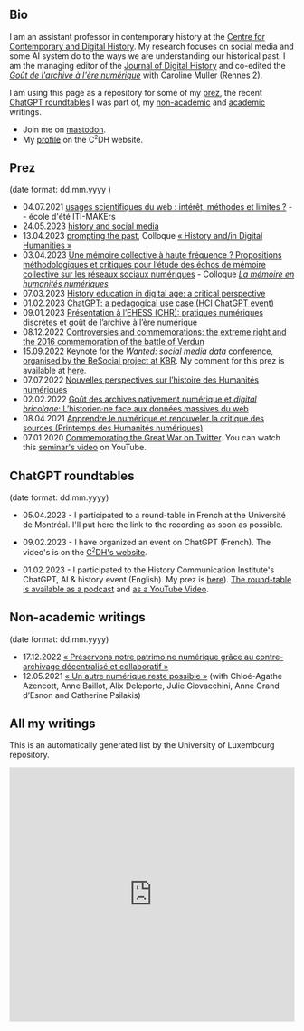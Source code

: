## Bio

I am an assistant professor in contemporary history at the [Centre for Contemporary and Digital History](https://c2dh.uni.lu). My research focuses on social media and some AI system do to the ways we are understanding our historical past. I am the managing editor of the [Journal of Digital History](https://www.journalofdigitalhistory.org) and co-edited the [*Goût de l'archive à l'ère numérique*](https://gout-numerique.net) with Caroline Muller (Rennes 2). 

I am using this page as a repository for some of my [prez](#prez), the recent [ChatGPT roundtables](#chatgpt-roundtables) I was part of, my [non-academic](#non-academic-writings) and  [academic](#academic-writings) writings.

- Join me on <a rel="me" href="https://mastodon.social/@inactinique">mastodon</a>.
- My <a href="https://www.c2dh.uni.lu/people/frederic-clavert">profile</a> on the C<sup><small>2</sup></small>DH website.

## Prez

(date format: dd.mm.yyyy )

- 04.07.2021 [usages scientifiques du web : intérêt, méthodes et limites ?](https://inactinique.github.io/2023-07-04_ITI-MAKErs/2023-07-04_ITI-MAKErs.html#/) -- école d'été ITI-MAKErs
- 24.05.2023 [history and social media](https://inactinique.github.io/2023-05-23_HistorySocialMedia/2023-05-23_HistorySocialMedia.html#/)
- 13.04.2023 [prompting the past](https://inactinique.github.io/2023-04-13_PromptingThePast/2023-04-13_PromptingThePast.html), Colloque [« History and/in Digital Humanities »](https://www.crihn.org/nouvelles/2023/04/04/colloque-history-and-in-digital-humanities/)
- 03.04.2023 [Une mémoire collective à haute fréquence ? Propositions méthodologiques et critiques pour l’étude des échos de mémoire collective sur les réseaux sociaux numériques](https://inactinique.github.io/2023-04-03_CEHNUM/2023-04-03_CEHNUM.html) - Colloque [*La mémoire en humanités numériques*](https://www.crihn.org/nouvelles/2023/02/22/1er-colloque-etudiants-du-crihn/)
- 07.03.2023 [History education in digital age: a critical perspective](2023-03-07_CoE/2023-03-07_CoE.html)
- 01.02.2023 [ChatGPT: a pedagogical use case (HCI ChatGPT event)](2023-02-01_chatGPT_HCI/2023-02-01_chatGPT_HCI.html)
- 09.01.2023 [Présentation à l’EHESS (CHR): pratiques numériques discrètes et goût de l’archive à l’ère numérique](https://slides.com/inactinique/gout-de-l-archive-et-pratiques-discretes)
- 08.12.2022 [Controversies and commemorations: the extreme right and the 2016 commemoration of the battle of Verdun](2022-12-08_Verdun/2022-12-08_Verdun.html) 
- 15.09.2022 [Keynote for the *Wanted: social media data* conference, organised by the BeSocial project at KBR](https://inactinique.github.io/2022-09-15_BeSocial/besocial_keynote.html#/). My comment for this prez is available at [here](https://inactinique.github.io/2022-09-15_BeSocial/besocial_keynote_comments.html).
- 07.07.2022 [Nouvelles perspectives sur l’histoire des Humanités numériques](2022-07-07_Poincaré/20220707_Poincaré.html)
- 02.02.2022 [Goût des archives nativement numérique et *digital bricolage*: L’historien·ne face aux données massives du web](2022-02-02_Epitech/20220202_Epitech.html)
- 08.04.2021 [Apprendre le numérique et renouveler la critique des sources (Printemps des Humanités numériques)](2021-04-08_printempsHN/2021-04-08_printempsHN.html)
- 07.01.2020 [Commemorating the Great War on Twitter](2020-01-07_IHR/2020-01-07_IHR.html). You can watch this [seminar's video](https://www.youtube.com/watch?v=KDPONgG5H88) on YouTube.

## ChatGPT roundtables

(date format: dd.mm.yyyy)

- 05.04.2023 - I participated to a round-table in French at the Université de Montréal. I'll put here the link to the recording as soon as possible.

- 09.02.2023 - I have organized an event on ChatGPT (French). The video's is on the [C<sup><small>2</small></sup>DH's website](https://www.c2dh.uni.lu/thinkering/usages-pedagogiques-de-chatgpt-enregistrement-de-la-table-ronde). 

- 01.02.2023 - I participated to the History Communication Institute's ChatGPT, AI & history event (English). My prez is [here](2023-02-01_chatGPT_HCI/2023-02-01_chatGPT_HCI.html)). [The round-table is available as a podcast](https://jasonsteinhauer.substack.com/p/chatgpt-ai-and-history#details) and [as a YouTube Video](https://www.youtube.com/watch?v=Eu0ARkdZ2X0).

## Non-academic writings

(date format: dd.mm.yyyy)

- 17.12.2022 [« Préservons notre patrimoine numérique grâce au contre-archivage décentralisé et collaboratif »](https://www.lemonde.fr/idees/article/2022/12/17/preservons-notre-patrimoine-numerique-grace-au-contre-archivage-decentralise-et-collaboratif_6154820_3232.html)
- 12.05.2021 [« Un autre numérique reste possible »](https://phiantique.medium.com/un-autre-num%C3%A9rique-reste-possible-1bee2e3b273) (with Chloé-Agathe Azencott, Anne Baillot, Alix Deleporte, Julie Giovacchini, Anne Grand d’Esnon and Catherine Psilakis)

## All my writings

This is an automatically generated list by the University of Luxembourg repository.

<iframe src="https://orbilu.uni.lu/widget?query=%28%28uid%3A50029240%29%29&chars=50&etal=3&language=en&data=&format=&css=%2Ffiles%2Fcss%2Fwl.css&sort_by0=1&order0=DESC&sort_by1=3&order1=ASC&sort_by2=2&order2=ASC" marginwidth="0" marginheight="0" scrolling="yes" width="100%" height="450" frameborder="0"></iframe>




